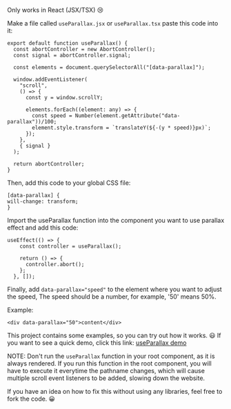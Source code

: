 Only works in React (JSX/TSX) 😢

Make a file called `useParallax.jsx` or `useParallax.tsx` paste this code into it:

```
export default function useParallax() {
  const abortController = new AbortController();
  const signal = abortController.signal;

  const elements = document.querySelectorAll("[data-parallax]");

  window.addEventListener(
    "scroll",
    () => {
      const y = window.scrollY;

      elements.forEach((element: any) => {
        const speed = Number(element.getAttribute("data-parallax"))/100;
        element.style.transform = `translateY(${-(y * speed)}px)`;
      });
    },
    { signal }
  );

  return abortController;
}
```

Then, add this code to your global CSS file:

```
[data-parallax] {
will-change: transform;
}
```

Import the useParallax function into the component you want to use parallax effect and add this code:

```
useEffect(() => {
    const controller = useParallax();

    return () => {
      controller.abort();
    };
  }, []);
```

Finally, add `data-parallax="speed"` to the element where you want to adjust the speed,
The speed should be a number, for example, '50' means 50%.

Example:

```
<div data-parallax="50">content</div>
```

This project contains some examples, so you can try out how it works. 😃
If you want to see a quick demo, click this link: [useParallax demo](https://useparallax.vercel.app/)

NOTE: Don't run the `useParallax` function in your root component, as it is always rendered.
If you run this function in the root component, you will have to execute it everytime the pathname changes,
which will cause multiple scroll event listeners to be added, slowing down the website.

If you have an idea on how to fix this without using any libraries, feel free to fork the code. 😀
